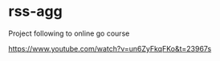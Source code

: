 # rss-agg
Project following to online go course

https://www.youtube.com/watch?v=un6ZyFkqFKo&t=23967s
